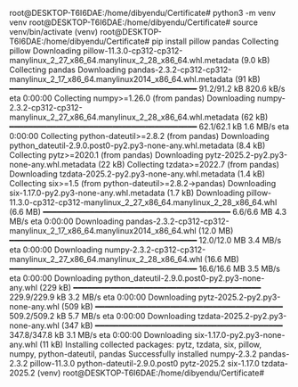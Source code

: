 root@DESKTOP-T6I6DAE:/home/dibyendu/Certificate# python3 -m venv venv
root@DESKTOP-T6I6DAE:/home/dibyendu/Certificate# source venv/bin/activate
(venv) root@DESKTOP-T6I6DAE:/home/dibyendu/Certificate# pip install pillow pandas
Collecting pillow
  Downloading pillow-11.3.0-cp312-cp312-manylinux_2_27_x86_64.manylinux_2_28_x86_64.whl.metadata (9.0 kB)
Collecting pandas
  Downloading pandas-2.3.2-cp312-cp312-manylinux_2_17_x86_64.manylinux2014_x86_64.whl.metadata (91 kB)
     ━━━━━━━━━━━━━━━━━━━━━━━━━━━━━━━━━━━━━━━━ 91.2/91.2 kB 820.6 kB/s eta 0:00:00
Collecting numpy>=1.26.0 (from pandas)
  Downloading numpy-2.3.2-cp312-cp312-manylinux_2_27_x86_64.manylinux_2_28_x86_64.whl.metadata (62 kB)
     ━━━━━━━━━━━━━━━━━━━━━━━━━━━━━━━━━━━━━━━━ 62.1/62.1 kB 1.6 MB/s eta 0:00:00
Collecting python-dateutil>=2.8.2 (from pandas)
  Downloading python_dateutil-2.9.0.post0-py2.py3-none-any.whl.metadata (8.4 kB)
Collecting pytz>=2020.1 (from pandas)
  Downloading pytz-2025.2-py2.py3-none-any.whl.metadata (22 kB)
Collecting tzdata>=2022.7 (from pandas)
  Downloading tzdata-2025.2-py2.py3-none-any.whl.metadata (1.4 kB)
Collecting six>=1.5 (from python-dateutil>=2.8.2->pandas)
  Downloading six-1.17.0-py2.py3-none-any.whl.metadata (1.7 kB)
Downloading pillow-11.3.0-cp312-cp312-manylinux_2_27_x86_64.manylinux_2_28_x86_64.whl (6.6 MB)
   ━━━━━━━━━━━━━━━━━━━━━━━━━━━━━━━━━━━━━━━━ 6.6/6.6 MB 4.3 MB/s eta 0:00:00
Downloading pandas-2.3.2-cp312-cp312-manylinux_2_17_x86_64.manylinux2014_x86_64.whl (12.0 MB)
   ━━━━━━━━━━━━━━━━━━━━━━━━━━━━━━━━━━━━━━━━ 12.0/12.0 MB 3.4 MB/s eta 0:00:00
Downloading numpy-2.3.2-cp312-cp312-manylinux_2_27_x86_64.manylinux_2_28_x86_64.whl (16.6 MB)
   ━━━━━━━━━━━━━━━━━━━━━━━━━━━━━━━━━━━━━━━━ 16.6/16.6 MB 3.5 MB/s eta 0:00:00
Downloading python_dateutil-2.9.0.post0-py2.py3-none-any.whl (229 kB)
   ━━━━━━━━━━━━━━━━━━━━━━━━━━━━━━━━━━━━━━━━ 229.9/229.9 kB 3.2 MB/s eta 0:00:00
Downloading pytz-2025.2-py2.py3-none-any.whl (509 kB)
   ━━━━━━━━━━━━━━━━━━━━━━━━━━━━━━━━━━━━━━━━ 509.2/509.2 kB 5.7 MB/s eta 0:00:00
Downloading tzdata-2025.2-py2.py3-none-any.whl (347 kB)
   ━━━━━━━━━━━━━━━━━━━━━━━━━━━━━━━━━━━━━━━━ 347.8/347.8 kB 3.1 MB/s eta 0:00:00
Downloading six-1.17.0-py2.py3-none-any.whl (11 kB)
Installing collected packages: pytz, tzdata, six, pillow, numpy, python-dateutil, pandas
Successfully installed numpy-2.3.2 pandas-2.3.2 pillow-11.3.0 python-dateutil-2.9.0.post0 pytz-2025.2 six-1.17.0 tzdata-2025.2
(venv) root@DESKTOP-T6I6DAE:/home/dibyendu/Certificate#
